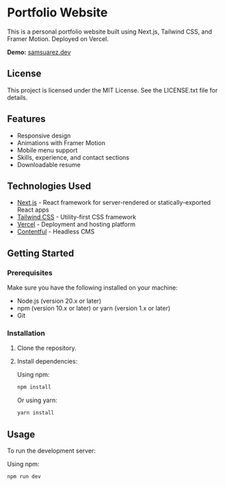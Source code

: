 # Portfolio Website

This is a personal portfolio website built using Next.js, Tailwind CSS, and Framer Motion. Deployed on Vercel.

**Demo:** [samsuarez.dev](https://samsuarez.dev/)

## License

This project is licensed under the MIT License. See the LICENSE.txt file for details.

## Features

- Responsive design
- Animations with Framer Motion
- Mobile menu support
- Skills, experience, and contact sections
- Downloadable resume

## Technologies Used

- [Next.js](https://nextjs.org/) - React framework for server-rendered or statically-exported React apps
- [Tailwind CSS](https://tailwindcss.com/) - Utility-first CSS framework
- [Vercel](https://vercel.com/) - Deployment and hosting platform
- [Contentful](https://www.contentful.com/) - Headless CMS

## Getting Started

### Prerequisites

Make sure you have the following installed on your machine:

- Node.js (version 20.x or later)
- npm (version 10.x or later) or yarn (version 1.x or later)
- Git

### Installation

1. Clone the repository.

2. Install dependencies:

   Using npm:

   ```bash
   npm install
   ```

   Or using yarn:

   ```bash
   yarn install
   ```

## Usage

To run the development server:

Using npm:

```bash
npm run dev
```
